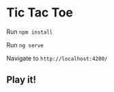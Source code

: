 # Tic Tac Toe

Run `npm install`

Run `ng serve`

Navigate to `http://localhost:4200/`

## Play it!
